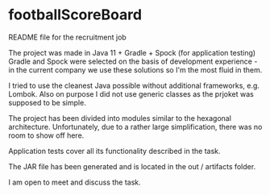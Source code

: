 # footballScoreBoard

README file for the recruitment job

The project was made in Java 11 + Gradle + Spock (for application testing)
Gradle and Spock were selected on the basis of development experience - in the current company we use these solutions so I'm the most fluid in them.

I tried to use the cleanest Java possible without additional frameworks, e.g. Lombok. Also on purpose I did not use generic classes as the prjoket was supposed to be simple.

The project has been divided into modules similar to the hexagonal architecture. 
Unfortunately, due to a rather large simplification, there was no room to show off here.

Application tests cover all its functionality described in the task.

The JAR file has been generated and is located in the out / artifacts folder.

I am open to meet and discuss the task.
